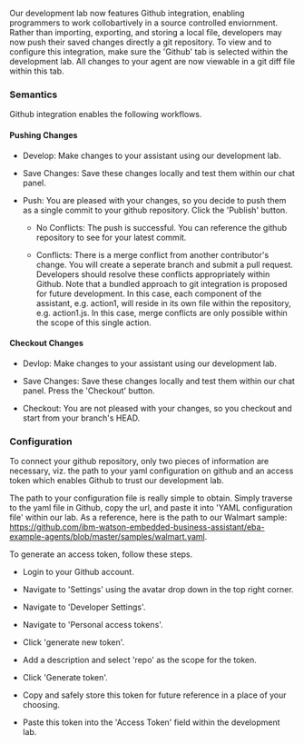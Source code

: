 Our development lab now features Github integration, enabling programmers to work collobartively in a source controlled enviornment. Rather than importing, exporting, and storing a local file, developers may now push their saved changes directly a git repository. To view and to configure this integration, make sure the 'Github' tab is selected within the development lab. All changes to your agent are now viewable in a git diff file within this tab.

### Semantics
Github integration enables the following workflows. 

#### Pushing Changes
- Develop: Make changes to your assistant using our development lab.

- Save Changes: Save these changes locally and test them within our chat panel.

- Push: You are pleased with your changes, so you decide to push them as a single commit to your github repository. Click the 'Publish' button.

    - No Conflicts: The push is successful. You can reference the github repository to see for your latest commit.

    - Conflicts: There is a merge conflict from another contributor's change. You will create a seperate branch and submit a pull request. Developers should resolve these conflicts appropriately within Github. Note that a bundled approach to git integration is proposed for future development. In this case, each component of the assistant, e.g. action1, will reside in its own file within the repository, e.g. action1.js. In this case, merge conflicts are only possible within the scope of this single action.


#### Checkout Changes
- Devlop: Make changes to your assistant using our development lab.

- Save Changes: Save these changes locally and test them within our chat panel. Press the 'Checkout' button. 

- Checkout: You are not pleased with your changes, so you checkout and start from your branch's HEAD. 


### Configuration
To connect your github repository, only two pieces of information are necessary, viz. the path to your yaml configuration on github and an access token which enables Github to trust our development lab.

The path to your configuration file is really simple to obtain. Simply traverse to the yaml file in Github, copy the url, and paste it into 'YAML configuration file' within our lab. As a reference, here is the path to our Walmart sample: https://github.com/ibm-watson-embedded-business-assistant/eba-example-agents/blob/master/samples/walmart.yaml.

To generate an access token, follow these steps.

- Login to your Github account.

- Navigate to 'Settings' using the avatar drop down in the top right corner.

- Navigate to 'Developer Settings'.

- Navigate to 'Personal access tokens'.

- Click 'generate new token'.

- Add a description and select 'repo' as the scope for the token.

- Click 'Generate token'.

- Copy and safely store this token for future reference in a place of your choosing.

- Paste this token into the 'Access Token' field within the development lab.
